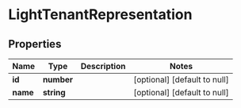 # LightTenantRepresentation

## Properties
Name | Type | Description | Notes
------------ | ------------- | ------------- | -------------
**id** | **number** |  | [optional] [default to null]
**name** | **string** |  | [optional] [default to null]


